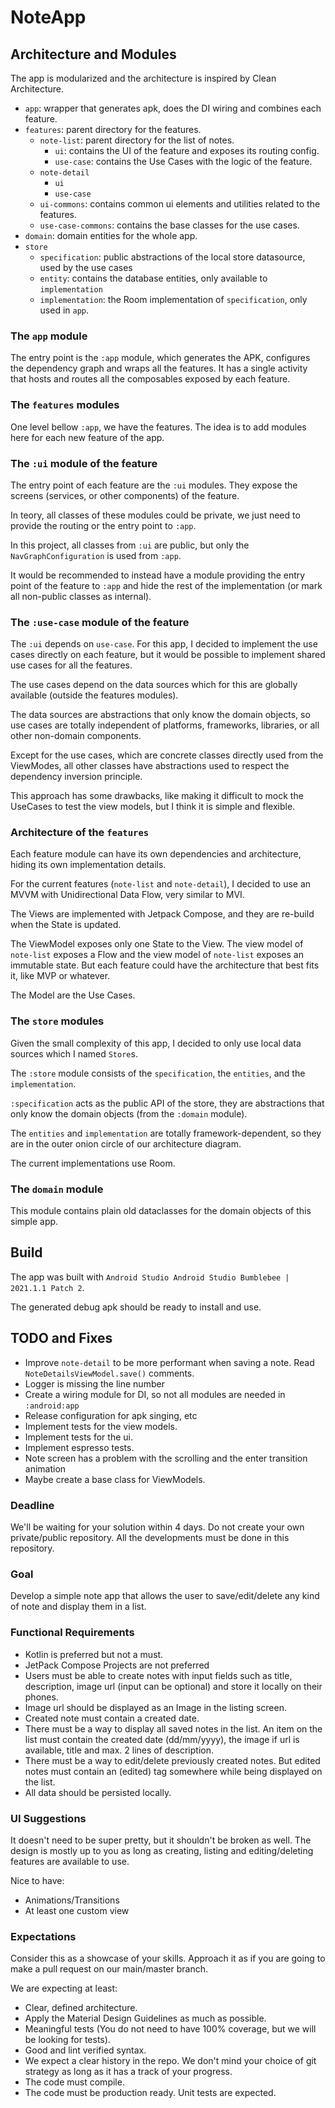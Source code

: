 # NoteApp

## Architecture and Modules

The app is modularized and the architecture is inspired by Clean Architecture.

- `app`: wrapper that generates apk, does the DI wiring and combines each feature.
- `features`: parent directory for the features.
    - `note-list`: parent directory for the list of notes.
        - `ui`: contains the UI of the feature and exposes its routing config.
        - `use-case`: contains the Use Cases with the logic of the feature.
    - `note-detail`
        - `ui`
        - `use-case`
    - `ui-commons`: contains common ui elements and utilities related to the features.
    - `use-case-commons`: contains the base classes for the use cases.
- `domain`: domain entities for the whole app.
- `store`
    - `specification`: public abstractions of the local store datasource, used by the use cases
    - `entity`: contains the database entities, only available to `implementation`
    - `implementation`: the Room implementation of `specification`, only used in `app`.

### The `app` module

The entry point is the `:app` module, which generates the APK, configures the dependency graph and wraps all the features.
It has a single activity that hosts and routes all the composables exposed by each feature.

### The `features` modules

One level bellow `:app`, we have the features. The idea is to add modules here for each new feature of the app.

### The `:ui` module of the feature

The entry point of each feature are the `:ui` modules. They expose the screens (services, or other components) of the feature.

In teory, all classes of these modules could be private, we just need to provide the routing or the entry point to `:app`.

In this project, all classes from `:ui` are public, but only the `NavGraphConfiguration` is used from `:app`.

It would be recommended to instead have a module providing the entry point of the feature to `:app` and hide the rest of the implementation (or mark all non-public classes as internal).

### The `:use-case` module of the feature

The `:ui` depends on `use-case`. For this app, I decided to implement the use cases directly on each feature, but it would be possible to implement shared use cases for all the features.

The use cases depend on the data sources which for this are globally available (outside the features modules).

The data sources are abstractions that only know the domain objects, so use cases are totally independent of platforms, frameworks, libraries, or all other non-domain components.

Except for the use cases, which are concrete classes directly used from the ViewModes, all other classes have abstractions used to respect the dependency inversion principle.

This approach has some drawbacks, like making it difficult to mock the UseCases to test the view models, but I think it is simple and flexible.

### Architecture of the `features`

Each feature module can have its own dependencies and architecture, hiding its own implementation details.

For the current features (`note-list` and `note-detail`), I decided to use an MVVM with Unidirectional Data Flow, very similar to MVI.

The Views are implemented with Jetpack Compose, and they are re-build when the State is updated.

The ViewModel exposes only one State to the View. The view model of `note-list` exposes a Flow and the view model of `note-list` exposes an immutable state. But each feature could have the architecture that best fits it, like MVP or whatever.

The Model are the Use Cases.

### The `store` modules

Given the small complexity of this app, I decided to only use local data sources which I named `Store`s.

The `:store` module consists of the `specification`, the `entities`, and the `implementation`.

`:specification` acts as the public API of the store, they are abstractions that only know the domain objects (from the `:domain` module).

The `entities` and `implementation` are totally framework-dependent, so they are in the outer onion circle of our architecture diagram.

The current implementations use Room.

### The `domain` module

This module contains plain old dataclasses for the domain objects of this simple app.

## Build

The app was built with `Android Studio Android Studio Bumblebee | 2021.1.1 Patch 2`.

The generated debug apk should be ready to install and use.

## TODO and Fixes

- Improve `note-detail` to be more performant when saving a note. Read `NoteDetailsViewModel.save()` comments.
- Logger is missing the line number
- Create a wiring module for DI, so not all modules are needed in `:android:app`
- Release configuration for apk singing, etc
- Implement tests for the view models.
- Implement tests for the ui.
- Implement espresso tests.
- Note screen has a problem with the scrolling and the enter transition animation
- Maybe create a base class for ViewModels.

### Deadline

We'll be waiting for your solution within 4 days. Do not create your own private/public repository. All the developments must be done in this repository.

### Goal ###

Develop a simple note app that allows the user to save/edit/delete any kind of note and display them in a list.

### Functional Requirements ###

* Kotlin is preferred but not a must.
* JetPack Compose Projects are not preferred
* Users must be able to create notes with input fields such as title, description, image url (input can be optional) and store it locally on their phones.
* Image url should be displayed as an Image in the listing screen.
* Created note must contain a created date.
* There must be a way to display all saved notes in the list. An item on the list must contain the created date (dd/mm/yyyy), the image if url is available, title and max. 2 lines of description.
* There must be a way to edit/delete previously created notes. But edited notes must contain an (edited) tag somewhere while being displayed on the list.
* All data should be persisted locally.

### UI Suggestions ###

It doesn't need to be super pretty, but it shouldn't be broken as well. The design is mostly up to you as long as creating, listing and editing/deleting features are available to use.

Nice to have:
* Animations/Transitions
* At least one custom view

### Expectations ###

Consider this as a showcase of your skills.
Approach it as if you are going to make a pull request on our main/master branch.

We are expecting at least:
* Clear, defined architecture.
* Apply the Material Design Guidelines as much as possible.
* Meaningful tests (You do not need to have 100% coverage, but we will be looking for tests).
* Good and lint verified syntax.
* We expect a clear history in the repo. We don't mind your choice of git strategy as long as it has a track of your progress.
* The code must compile.
* The code must be production ready. Unit tests are expected.

